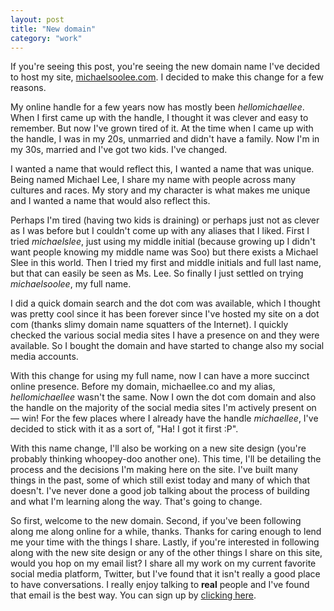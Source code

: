 ```yaml
---
layout: post
title: "New domain"
category: "work"
---
```


If you're seeing this post, you're seeing the new domain name I've decided to host my site, [michaelsoolee.com](http://michaelsoolee.com). I decided to make this change for a few reasons.

My online handle for a few years now has mostly been *hellomichaellee*. When I first came up with the handle, I thought it was clever and easy to remember. But now I've grown tired of it. At the time when I came up with the handle, I was in my 20s, unmarried and didn't have a family. Now I'm in my 30s, married and I've got two kids. I've changed.

I wanted a name that would reflect this, I wanted a name that was unique. Being named Michael Lee, I share my name with people across many cultures and races. My story and my character is what makes me unique and I wanted a name that would also reflect this.

Perhaps I'm tired (having two kids is draining) or perhaps just not as clever as I was before but I couldn't come up with any aliases that I liked. First I tried *michaelslee*, just using my middle initial (because growing up I didn't want people knowing my middle name was Soo) but there exists a Michael Slee in this world. Then I tried my first and middle initials and full last name, but that can easily be seen as Ms. Lee. So finally I just settled on trying *michaelsoolee*, my full name.

I did a quick domain search and the dot com was available, which I thought was pretty cool since it has been forever since I've hosted my site on a dot com (thanks slimy domain name squatters of the Internet). I quickly checked the various social media sites I have a presence on and they were available. So I bought the domain and have started to change also my social media accounts.

With this change for using my full name, now I can have a more succinct online presence. Before my domain, michaellee.co and my alias, *hellomichaellee* wasn't the same. Now I own the dot com domain and also the handle on the majority of the social media sites I'm actively present on &mdash; win! For the few places where I already have the handle *michaellee*, I've decided to stick with it as a sort of, "Ha! I got it first :P".

With this name change, I'll also be working on a new site design (you're probably thinking whoopey-doo another one). This time, I'll be detailing the process and the decisions I'm making here on the site. I've built many things in the past, some of which still exist today and many of which that doesn't. I've never done a good job talking about the process of building and what I'm learning along the way. That's going to change.

So first, welcome to the new domain. Second, if you've been following along me along online for a while, thanks. Thanks for caring enough to lend me your time with the things I share. Lastly, if you're interested in following along with the new site design or any of the other things I share on this site, would you hop on my email list? I share all my work on my current favorite social media platform, Twitter, but I've found that it isn't really a good place to have conversations. I really enjoy talking to **real** people and I've found that email is the best way. You can sign up by [clicking here](http://eepurl.com/-zz01).
